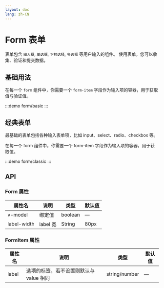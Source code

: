 ```yaml
---
layout: doc
lang: zh-CN
---
```


# Form 表单

表单包含 `输入框`, `单选框`, `下拉选择`, `多选框` 等用户输入的组件。 使用表单，您可以收集、验证和提交数据。

## 基础用法

在每一个 `form` 组件中，你需要一个 `form-item` 字段作为输入项的容器，用于获取值与验证值。

:::demo
form/basic
:::

## 经典表单

最基础的表单包括各种输入表单项，比如 input、select、radio、checkbox 等。

在每一个 form 组件中，你需要一个 form-item 字段作为输入项的容器，用于获取值。

:::demo
form/classic
:::

## API

### Form 属性

| 属性名      | 说明     | 类型    | 默认值 |
| ----------- | -------- | ------- | ------ |
| v-model     | 绑定值   | boolean | —      |
| label-width | label 宽 | String  | 80px   |

### FormItem 属性

| 属性名 | 说明                                    | 类型          | 默认值 |
| ------ | --------------------------------------- | ------------- | ------ |
| label  | 选项的标签，若不设置则默认与 value 相同 | string/number | —      |
